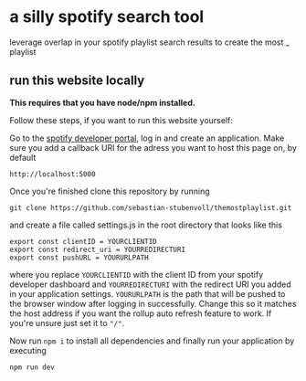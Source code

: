 # a silly spotify search tool

leverage overlap in your spotify playlist search results to create the most _
playlist

## run this website locally

**This requires that you have node/npm installed.**

Follow these steps, if you want to run this website yourself:

Go to the [spotify developer portal](https://developer.spotify.com/), log in and
create an application. Make sure you add a callback URI for the adress you want
to host this page on, by default  

    http://localhost:5000

Once you're finished clone this repository by running  

    git clone https://github.com/sebastian-stubenvoll/themostplaylist.git

and create a file called settings.js in the root directory that looks like this

    export const clientID = YOURCLIENTID
    export const redirect_uri = YOURREDIRECTURI
    export const pushURL = YOURURLPATH

where you replace `YOURCLIENTID` with the client ID from your spotify developer dashboard
and `YOURREDIRECTURI` with the redirect URI you added in your application settings.
`YOURURLPATH` is the path that will be pushed to the browser window after logging in
successfully. Change this so it matches the host address if you want the rollup auto
refresh feature to work. If you're unsure just set it to `"/"`.

Now run `npm i` to install all dependencies and finally run your application by executing

    npm run dev
